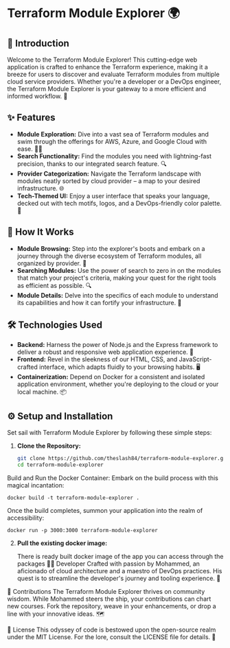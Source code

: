 # Terraform Module Explorer 🌍

## 📖 Introduction

Welcome to the Terraform Module Explorer! This cutting-edge web application is crafted to enhance the Terraform experience, making it a breeze for users to discover and evaluate Terraform modules from multiple cloud service providers. Whether you're a developer or a DevOps engineer, the Terraform Module Explorer is your gateway to a more efficient and informed workflow. 🚀

## ✨ Features

- **Module Exploration:** Dive into a vast sea of Terraform modules and swim through the offerings for AWS, Azure, and Google Cloud with ease. 🏊‍♂️
- **Search Functionality:** Find the modules you need with lightning-fast precision, thanks to our integrated search feature. 🔍
- **Provider Categorization:** Navigate the Terraform landscape with modules neatly sorted by cloud provider – a map to your desired infrastructure. 🌐
- **Tech-Themed UI:** Enjoy a user interface that speaks your language, decked out with tech motifs, logos, and a DevOps-friendly color palette. 🎨

## 🚀 How It Works

- **Module Browsing:** Step into the explorer's boots and embark on a journey through the diverse ecosystem of Terraform modules, all organized by provider. 🥾
- **Searching Modules:** Use the power of search to zero in on the modules that match your project's criteria, making your quest for the right tools as efficient as possible. 🔍
- **Module Details:** Delve into the specifics of each module to understand its capabilities and how it can fortify your infrastructure. 🧐

## 🛠 Technologies Used

- **Backend:** Harness the power of Node.js and the Express framework to deliver a robust and responsive web application experience. 🚀
- **Frontend:** Revel in the sleekness of our HTML, CSS, and JavaScript-crafted interface, which adapts fluidly to your browsing habits. 🖥️
- **Containerization:** Depend on Docker for a consistent and isolated application environment, whether you're deploying to the cloud or your local machine. 📦

## ⚙️ Setup and Installation

Set sail with Terraform Module Explorer by following these simple steps:

1. **Clone the Repository:**
   ```bash
   git clone https://github.com/theslash84/terraform-module-explorer.git
   cd terraform-module-explorer
Build and Run the Docker Container:
Embark on the build process with this magical incantation:
```
docker build -t terraform-module-explorer .
```
Once the build completes, summon your application into the realm of accessibility:
```
docker run -p 3000:3000 terraform-module-explorer
```
2. **Pull the existing docker image:**

   There is ready built docker image of the app you can access through the packages
👨‍💻 Developer
Crafted with passion by Mohammed, an aficionado of cloud architecture and a maestro of DevOps practices. His quest is to streamline the developer's journey and tooling experience. 🌟

🤝 Contributions
The Terraform Module Explorer thrives on community wisdom. While Mohammed steers the ship, your contributions can chart new courses. Fork the repository, weave in your enhancements, or drop a line with your innovative ideas. 🗺️

📜 License
This odyssey of code is bestowed upon the open-source realm under the MIT License. For the lore, consult the LICENSE file for details. 📄
